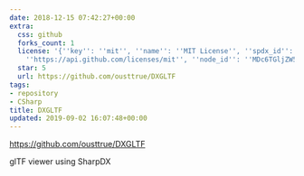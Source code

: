 ```yaml
---
date: 2018-12-15 07:42:27+00:00
extra:
  css: github
  forks_count: 1
  license: '{''key'': ''mit'', ''name'': ''MIT License'', ''spdx_id'': ''MIT'', ''url'':
    ''https://api.github.com/licenses/mit'', ''node_id'': ''MDc6TGljZW5zZTEz''}'
  star: 5
  url: https://github.com/ousttrue/DXGLTF
tags:
- repository
- CSharp
title: DXGLTF
updated: 2019-09-02 16:07:48+00:00
---
```


<https://github.com/ousttrue/DXGLTF>

glTF viewer using SharpDX
